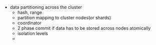 - data partitioning across the cluster 
  - hash, range 
  - partition mapping to cluster nodes(or shards) 
  - coordinator 
  - 2 phase commit if data has to be stored across nodes atomically 
  - isolation levels 
  - 
